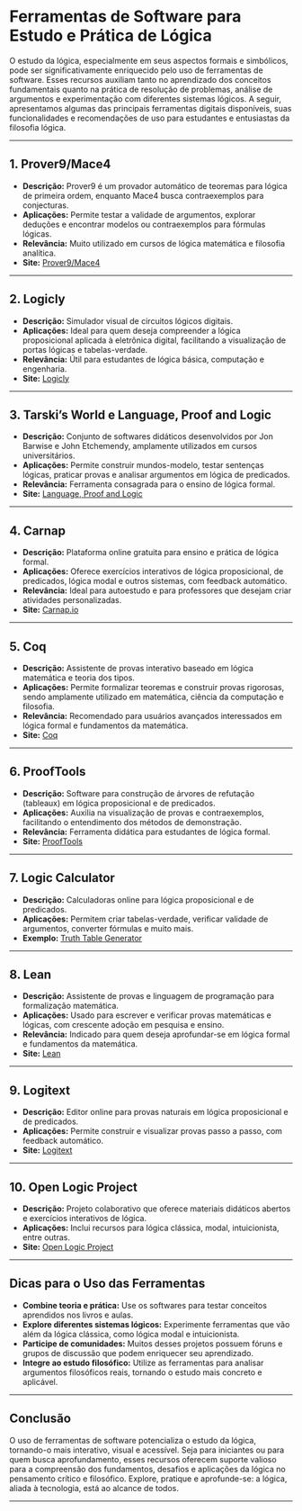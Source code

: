 
# Ferramentas de Software para Estudo e Prática de Lógica

O estudo da lógica, especialmente em seus aspectos formais e simbólicos, pode ser significativamente enriquecido pelo uso de ferramentas de software. Esses recursos auxiliam tanto no aprendizado dos conceitos fundamentais quanto na prática de resolução de problemas, análise de argumentos e experimentação com diferentes sistemas lógicos. A seguir, apresentamos algumas das principais ferramentas digitais disponíveis, suas funcionalidades e recomendações de uso para estudantes e entusiastas da filosofia lógica.

---

## 1. **Prover9/Mace4**

- **Descrição:** Prover9 é um provador automático de teoremas para lógica de primeira ordem, enquanto Mace4 busca contraexemplos para conjecturas.
- **Aplicações:** Permite testar a validade de argumentos, explorar deduções e encontrar modelos ou contraexemplos para fórmulas lógicas.
- **Relevância:** Muito utilizado em cursos de lógica matemática e filosofia analítica.
- **Site:** [Prover9/Mace4](https://www.cs.unm.edu/~mccune/prover9/)

---

## 2. **Logicly**

- **Descrição:** Simulador visual de circuitos lógicos digitais.
- **Aplicações:** Ideal para quem deseja compreender a lógica proposicional aplicada à eletrônica digital, facilitando a visualização de portas lógicas e tabelas-verdade.
- **Relevância:** Útil para estudantes de lógica básica, computação e engenharia.
- **Site:** [Logicly](https://logic.ly/)

---

## 3. **Tarski’s World e Language, Proof and Logic**

- **Descrição:** Conjunto de softwares didáticos desenvolvidos por Jon Barwise e John Etchemendy, amplamente utilizados em cursos universitários.
- **Aplicações:** Permite construir mundos-modelo, testar sentenças lógicas, praticar provas e analisar argumentos em lógica de predicados.
- **Relevância:** Ferramenta consagrada para o ensino de lógica formal.
- **Site:** [Language, Proof and Logic](https://www.gradegrinder.net/)

---

## 4. **Carnap**

- **Descrição:** Plataforma online gratuita para ensino e prática de lógica formal.
- **Aplicações:** Oferece exercícios interativos de lógica proposicional, de predicados, lógica modal e outros sistemas, com feedback automático.
- **Relevância:** Ideal para autoestudo e para professores que desejam criar atividades personalizadas.
- **Site:** [Carnap.io](https://carnap.io/)

---

## 5. **Coq**

- **Descrição:** Assistente de provas interativo baseado em lógica matemática e teoria dos tipos.
- **Aplicações:** Permite formalizar teoremas e construir provas rigorosas, sendo amplamente utilizado em matemática, ciência da computação e filosofia.
- **Relevância:** Recomendado para usuários avançados interessados em lógica formal e fundamentos da matemática.
- **Site:** [Coq](https://coq.inria.fr/)

---

## 6. **ProofTools**

- **Descrição:** Software para construção de árvores de refutação (tableaux) em lógica proposicional e de predicados.
- **Aplicações:** Auxilia na visualização de provas e contraexemplos, facilitando o entendimento dos métodos de demonstração.
- **Relevância:** Ferramenta didática para estudantes de lógica formal.
- **Site:** [ProofTools](https://prooftools.com/)

---

## 7. **Logic Calculator**

- **Descrição:** Calculadoras online para lógica proposicional e de predicados.
- **Aplicações:** Permitem criar tabelas-verdade, verificar validade de argumentos, converter fórmulas e muito mais.
- **Exemplo:** [Truth Table Generator](https://www.rapidtables.com/logic/truth-table.html)

---

## 8. **Lean**

- **Descrição:** Assistente de provas e linguagem de programação para formalização matemática.
- **Aplicações:** Usado para escrever e verificar provas matemáticas e lógicas, com crescente adoção em pesquisa e ensino.
- **Relevância:** Indicado para quem deseja aprofundar-se em lógica formal e fundamentos da matemática.
- **Site:** [Lean](https://leanprover.github.io/)

---

## 9. **Logitext**

- **Descrição:** Editor online para provas naturais em lógica proposicional e de predicados.
- **Aplicações:** Permite construir e visualizar provas passo a passo, com feedback automático.
- **Site:** [Logitext](https://www.logitext.com/)

---

## 10. **Open Logic Project**

- **Descrição:** Projeto colaborativo que oferece materiais didáticos abertos e exercícios interativos de lógica.
- **Aplicações:** Inclui recursos para lógica clássica, modal, intuicionista, entre outras.
- **Site:** [Open Logic Project](https://openlogicproject.org/)

---

## **Dicas para o Uso das Ferramentas**

- **Combine teoria e prática:** Use os softwares para testar conceitos aprendidos nos livros e aulas.
- **Explore diferentes sistemas lógicos:** Experimente ferramentas que vão além da lógica clássica, como lógica modal e intuicionista.
- **Participe de comunidades:** Muitos desses projetos possuem fóruns e grupos de discussão que podem enriquecer seu aprendizado.
- **Integre ao estudo filosófico:** Utilize as ferramentas para analisar argumentos filosóficos reais, tornando o estudo mais concreto e aplicável.

---

## **Conclusão**

O uso de ferramentas de software potencializa o estudo da lógica, tornando-o mais interativo, visual e acessível. Seja para iniciantes ou para quem busca aprofundamento, esses recursos oferecem suporte valioso para a compreensão dos fundamentos, desafios e aplicações da lógica no pensamento crítico e filosófico. Explore, pratique e aprofunde-se: a lógica, aliada à tecnologia, está ao alcance de todos.

---
```